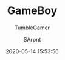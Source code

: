 ---
title: GameBoy
author:
  - TumbleGamer
  - SArpnt
description: Make it look like a GameBoy
date: 2020-05-14 15:53:56
buttons:
  - name: Install
    href: https://github.com/tumble1999/my-shaders-for-BC/raw/master/gameboy.bcs.json
---